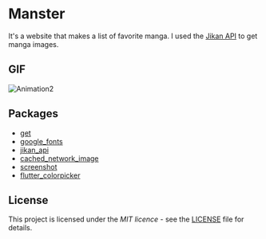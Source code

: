 # Manster
It's a website that makes a list of favorite manga. I used the [Jikan API](https://jikan.moe/) to get manga images.

## GIF
![Animation2](https://github.com/YiJeongseop/Manster/assets/112690335/c6d436a9-22f4-43b9-bd1b-86afbd9cf5ef)

## Packages
* [get](https://pub.dev/packages/get)
* [google_fonts](https://pub.dev/packages/google_fonts)
* [jikan_api](https://pub.dev/packages/jikan_api)
* [cached_network_image](https://pub.dev/packages/cached_network_image)
* [screenshot](https://pub.dev/packages/screenshot)
* [flutter_colorpicker](https://pub.dev/packages/flutter_colorpicker)

## License
This project is licensed under the _MIT licence_ - see the [LICENSE](LICENSE) file for details.
